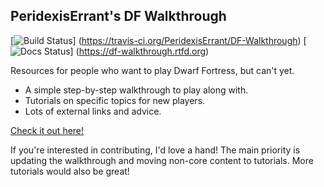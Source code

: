 ## PeridexisErrant's DF Walkthrough
[![Build Status](https://travis-ci.org/PeridexisErrant/DF-Walkthrough.svg)]
(https://travis-ci.org/PeridexisErrant/DF-Walkthrough)
[![Docs Status](https://readthedocs.org/projects/df-walkthrough/badge)]
(https://df-walkthrough.rtfd.org)

Resources for people who want to play Dwarf Fortress, but can't yet.

* A simple step-by-step walkthrough to play along with.
* Tutorials on specific topics for new players.
* Lots of external links and advice.

[Check it out here!](https://df-walkthrough.readthedocs.org)

If you're interested in contributing, I'd love a hand! The main priority is
updating the walkthrough and moving non-core content to tutorials.  More
tutorials would also be great!
